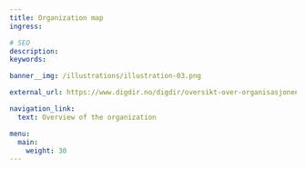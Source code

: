 ```yaml
---
title: Organization map
ingress:

# SEO
description:
keywords:

banner__img: /illustrations/illustration-03.png

external_url: https://www.digdir.no/digdir/oversikt-over-organisasjonen/709

navigation_link:
  text: Overview of the organization

menu:
  main:
    weight: 30
---
```

